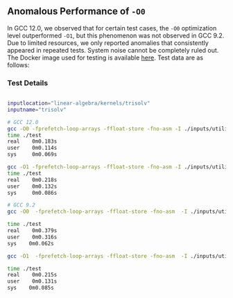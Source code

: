 ## **Anomalous Performance of `-O0`**

In GCC 12.0, we observed that for certain test cases, the `-O0` optimization level outperformed `-O1`, but this phenomenon was not observed in GCC 9.2. Due to limited resources, we only reported anomalies that consistently appeared in repeated tests. System noise cannot be completely ruled out. The Docker image used for testing is available [here](https://hub.docker.com/r/anonymicse2021/gcc_inputs). Test data are as follows:

### **Test Details**

```bash

inputlocation="linear-algebra/kernels/trisolv"
inputname="trisolv"

# GCC 12.0
gcc -O0 -fprefetch-loop-arrays -ffloat-store -fno-asm -I ./inputs/utilities -I ./inputs/linear-algebra/kernels/trisolv ./inputs/utilities/polybench.c ./inputs/linear-algebra/kernels/trisolv/trisolv.c -DPOLYBENCH_TIME -o ./test
time ./test
real    0m0.183s
user    0m0.114s
sys     0m0.069s

gcc -O1 -fprefetch-loop-arrays -ffloat-store -fno-asm -I ./inputs/utilities -I ./inputs/linear-algebra/kernels/trisolv ./inputs/utilities/polybench.c ./inputs/linear-algebra/kernels/trisolv/trisolv.c -DPOLYBENCH_TIME -o ./test
time ./test
real    0m0.218s
user    0m0.132s
sys     0m0.086s

# GCC 9.2
gcc -O0  -fprefetch-loop-arrays -ffloat-store -fno-asm  -I ./inputs/utilities -I ./inputs/$inputlocation ./inputs/utilities/polybench.c ./inputs/$inputlocation/$inputname.c -DPOLYBENCH_TIME -o ./test

time ./test
real    0m0.379s
user    0m0.316s
sys	   0m0.062s

gcc -O1  -fprefetch-loop-arrays -ffloat-store -fno-asm  -I ./inputs/utilities -I ./inputs/$inputlocation ./inputs/utilities/polybench.c ./inputs/$inputlocation/$inputname.c -DPOLYBENCH_TIME -o ./test

time ./test
real    0m0.215s
user    0m0.131s
sys	   0m0.085s
 
